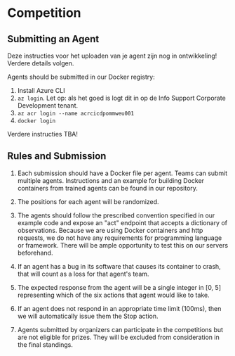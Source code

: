 # Competition
## Submitting an Agent
Deze instructies voor het uploaden van je agent zijn nog in ontwikkeling! Verdere details volgen. 

Agents should be submitted in our Docker registry: 
1. Install Azure CLI
2. `az login`. Let op: als het goed is logt dit in op de Info Support Corporate Development tenant.
3. `az acr login --name acrcicdpommweu001`
4. `docker login`

Verdere instructies TBA!

## Rules and Submission

1) Each submission should have a Docker file per agent. Teams can submit multiple agents. Instructions and an example for building Docker containers from trained agents can be found in our repository.

2) The positions for each agent will be randomized.

3) The agents should follow the prescribed convention specified in our example code and expose an "act" endpoint that accepts a dictionary of observations. Because we are using Docker containers and http requests, we do not have any requirements for programming language or framework. There will be ample opportunity to test this on our servers beforehand.

4) If an agent has a bug in its software that causes its container to crash, that will count as a loss for that agent's team.

5) The expected response from the agent will be a single integer in [0, 5] representing which of the six actions that agent would like to take.

6) If an agent does not respond in an appropriate time limit (100ms), then we will automatically issue them the Stop action.

7) Agents submitted by organizers can participate in the competitions but are not eligible for prizes. They will be excluded from consideration in the final standings.
